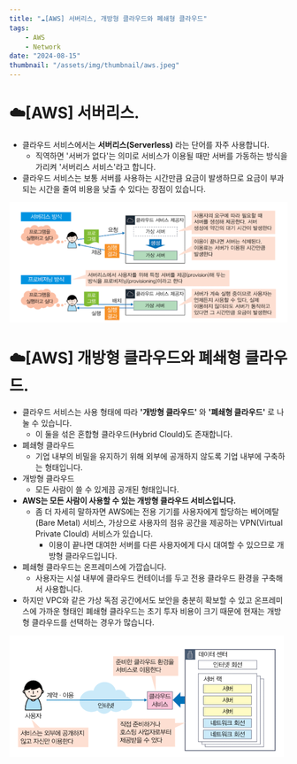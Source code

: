```yaml
---
title: "☁️[AWS] 서버리스, 개방형 클라우드와 폐쇄형 클라우드"
tags:
    - AWS
    - Network
date: "2024-08-15"
thumbnail: "/assets/img/thumbnail/aws.jpeg"
---
```


# ☁️[AWS] 서버리스.
- 클라우드 서비스에서는 **서버리스(Serverless)** 라는 단어를 자주 사용합니다.
    - 직역하면 '서버가 없다'는 의미로 서비스가 이용될 때만 서버를 가동하는 방식을 가리켜 '서버리스 서비스'라고 합니다.
- 클라우드 서비스는 보통 서버를 사용하는 시간만큼 요금이 발생하므로 요금이 부과되는 시간을 줄여 비용을 낮출 수 있다는 장점이 있습니다.

<img src ="https://github.com/devKobe24/images2/blob/main/AWS/aws-3.png?raw=true">

# ☁️[AWS] 개방형 클라우드와 폐쇄형 클라우드.
- 클라우드 서비스는 사용 형태에 따라 **'개방형 클라우드'** 와 **'폐쇄형 클라우드'** 로 나눌 수 있습니다.
    - 이 둘을 섞은 혼합형 클라우드(Hybrid Clould)도 존재합니다.
- 폐쇄형 클라우드
    - 기업 내부의 비밀을 유지하기 위해 외부에 공개하지 않도록 기업 내부에 구축하는 형태입니다.
- 개방형 클라우드
    - 모든 사람이 쓸 수 있게끔 공개된 형태입니다.
- **AWS는 모든 사람이 사용할 수 있는 개방형 클라우드 서비스입니다.**
    - 좀 더 자세히 말하자면 AWS에는 전용 기기를 사용자에게 할당하는 베어메탈(Bare Metal) 서비스, 가상으로 사용자의 점유 공간을 제공하는 VPN(Virtual Private Clould) 서비스가 있습니다.
        - 이용이 끝나면 대여한 서버를 다른 사용자에게 다시 대여할 수 있으므로 개방형 클라우드입니다.
- 폐쇄형 클라우드는 온프레미스에 가깝습니다.
    - 사용자는 시설 내부에 클라우드 컨테이너를 두고 전용 클라우드 환경을 구축해서 사용합니다.
- 하지만 VPC와 같은 가상 독점 공간에서도 보안을 충분히 확보할 수 있고 온프레미스에 가까운 형태인 폐쇄형 클라우드는 초기 투자 비용이 크기 때문에 현재는 개방형 클라우드를 선택하는 경우가 많습니다.

<img src = "https://github.com/devKobe24/images2/blob/main/AWS/aws-4.png?raw=true">
